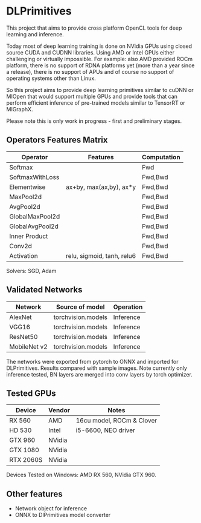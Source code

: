 # DLPrimitives

This project that aims to provide cross platform OpenCL tools for deep learning and inference.

Today most of deep learning training is done on NVidia GPUs using closed source CUDA and CUDNN libraries.
Using AMD or Intel GPUs either challenging or virtually impossible.
For example: also AMD provided ROCm platform, there is no support of RDNA platforms yet (more than a year since a release),
there is no support of APUs and of course no support 
of operating systems other than Linux.

So this project aims to provide deep learning primitives similar to cuDNN or MIOpen that would support
multiple GPUs and provide tools that can perform efficient inference of pre-trained models similar to TensorRT or MIGraphX.

Please note this is only work in progress - first and preliminary stages.

## Operators Features Matrix

|Operator               |Features                       | Computation       |
|-----------------------|-------------------------------|-------------------|
|Softmax                |                               | Fwd               |
|SoftmaxWithLoss        |                               | Fwd,Bwd           |
|Elementwise            | ax+by, max(ax,by), ax\*y      | Fwd,Bwd           |
|MaxPool2d              |                               | Fwd,Bwd           |
|AvgPool2d              |                               | Fwd,Bwd           |
|GlobalMaxPool2d        |                               | Fwd,Bwd           |
|GlobalAvgPool2d        |                               | Fwd,Bwd           |
|Inner Product          |                               | Fwd,Bwd           |
|Conv2d                 |                               | Fwd,Bwd           |
|Activation             | relu, sigmoid, tanh, relu6    | Fwd,Bwd           |

Solvers: SGD, Adam

## Validated Networks

| Network       | Source of model       | Operation     |
|---------------|-----------------------|---------------|
| AlexNet       | torchvision.models    | Inference     |
| VGG16         | torchvision.models    | Inference     |
| ResNet50      | torchvision.models    | Inference     |
| MobileNet v2  | torchvision.models    | Inference     |

The networks were exported from pytorch to ONNX and imported for DLPrimitives.
Results compared with sample images. Note currently only inference tested,
BN layers are merged into conv layers by torch optimizer.

## Tested GPUs

| Device    | Vendor    |   Notes                       |
|-----------|-----------|-------------------------------|
|RX 560     | AMD       | 16cu model, ROCm & Clover     | 
|HD 530     | Intel     | i5-6600, NEO driver           |
|GTX 960    | NVidia    |                               |
|GTX 1080   | NVidia    |                               |
|RTX 2060S  | NVidia    |                               |

Devices Tested on Windows: AMD RX 560, NVidia GTX 960.

## Other features

- Network object for inference
- ONNX to DlPrimitives model converter
